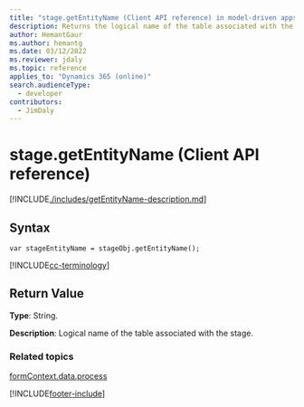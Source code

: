 ```yaml
---
title: "stage.getEntityName (Client API reference) in model-driven apps| MicrosoftDocs"
description: Returns the logical name of the table associated with the stage.
author: HemantGaur
ms.author: hemantg
ms.date: 03/12/2022
ms.reviewer: jdaly
ms.topic: reference
applies_to: "Dynamics 365 (online)"
search.audienceType: 
  - developer
contributors:
  - JimDaly
---
```

# stage.getEntityName (Client API reference)

[!INCLUDE[./includes/getEntityName-description.md](./includes/getEntityName-description.md)]

## Syntax

`var stageEntityName = stageObj.getEntityName();`

[!INCLUDE[cc-terminology](../../../../../data-platform/includes/cc-terminology.md)]

## Return Value

**Type**: String. 

**Description**: Logical name of the table associated with the stage.

### Related topics
 
[formContext.data.process](../../formContext-data-process.md)



[!INCLUDE[footer-include](../../../../../../includes/footer-banner.md)]
